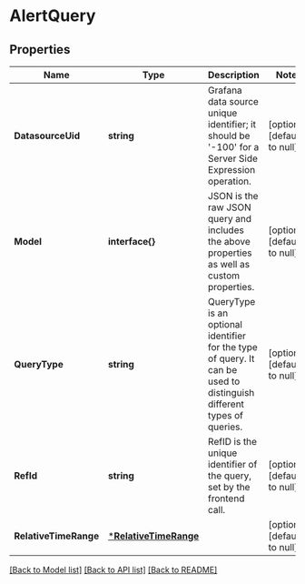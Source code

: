 # AlertQuery

## Properties
Name | Type | Description | Notes
------------ | ------------- | ------------- | -------------
**DatasourceUid** | **string** | Grafana data source unique identifier; it should be &#39;-100&#39; for a Server Side Expression operation. | [optional] [default to null]
**Model** | **interface{}** | JSON is the raw JSON query and includes the above properties as well as custom properties. | [optional] [default to null]
**QueryType** | **string** | QueryType is an optional identifier for the type of query. It can be used to distinguish different types of queries. | [optional] [default to null]
**RefId** | **string** | RefID is the unique identifier of the query, set by the frontend call. | [optional] [default to null]
**RelativeTimeRange** | [***RelativeTimeRange**](RelativeTimeRange.md) |  | [optional] [default to null]

[[Back to Model list]](../README.md#documentation-for-models) [[Back to API list]](../README.md#documentation-for-api-endpoints) [[Back to README]](../README.md)


